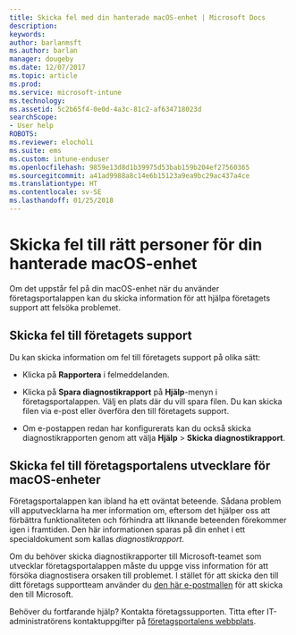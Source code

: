 ```yaml
---
title: Skicka fel med din hanterade macOS-enhet | Microsoft Docs
description: 
keywords: 
author: barlanmsft
ms.author: barlan
manager: dougeby
ms.date: 12/07/2017
ms.topic: article
ms.prod: 
ms.service: microsoft-intune
ms.technology: 
ms.assetid: 5c2b65f4-0e0d-4a3c-81c2-af634718023d
searchScope:
- User help
ROBOTS: 
ms.reviewer: elocholi
ms.suite: ems
ms.custom: intune-enduser
ms.openlocfilehash: 9859e13d8d1b39975d53bab159b204ef27560365
ms.sourcegitcommit: a41ad9988a8c14e6b15123a9ea9bc29ac437a4ce
ms.translationtype: HT
ms.contentlocale: sv-SE
ms.lasthandoff: 01/25/2018
---
```

# <a name="submit-errors-to-the-right-people-for-your-managed-macos-device"></a>Skicka fel till rätt personer för din hanterade macOS-enhet

Om det uppstår fel på din macOS-enhet när du använder företagsportalappen kan du skicka information för att hjälpa företagets support att felsöka problemet.

## <a name="send-errors-to-your-company-support"></a>Skicka fel till företagets support

 Du kan skicka information om fel till företagets support på olika sätt:

-   Klicka på **Rapportera** i felmeddelanden.

-   Klicka på **Spara diagnostikrapport** på **Hjälp**-menyn i företagsportalappen. Välj en plats där du vill spara filen. Du kan skicka filen via e-post eller överföra den till företagets support.

- Om e-postappen redan har konfigurerats kan du också skicka diagnostikrapporten genom att välja **Hjälp** > **Skicka diagnostikrapport**.

## <a name="send-errors-to-the-company-portal-developers-for-macos-devices"></a>Skicka fel till företagsportalens utvecklare för macOS-enheter

Företagsportalappen kan ibland ha ett oväntat beteende. Sådana problem vill apputvecklarna ha mer information om, eftersom det hjälper oss att förbättra funktionaliteten och förhindra att liknande beteenden förekommer igen i framtiden. Den här informationen sparas på din enhet i ett specialdokument som kallas _diagnostikrapport_.

Om du behöver skicka diagnostikrapporter till Microsoft-teamet som utvecklar företagsportalappen måste du uppge viss information för att försöka diagnostisera orsaken till problemet. I stället för att skicka den till ditt företags supportteam använder du <a href="mailto:IntuneCPiOSfeedback@microsoft.com?subject=My Company Portal App Closed Unexpectedly&body=Press and hold, then paste your copied Company Portal app logs here.">den här e-postmallen</a> för att skicka den till Microsoft.

Behöver du fortfarande hjälp? Kontakta företagssupporten. Titta efter IT-administratörens kontaktuppgifter på [företagsportalens webbplats](https://portal.manage.microsoft.com#HelpDeskDialog).
